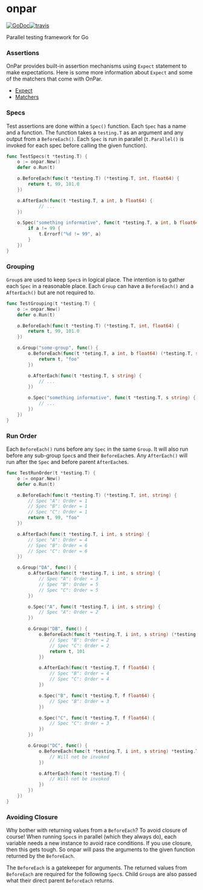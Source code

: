 # onpar
[![GoDoc][go-doc-badge]][go-doc][![travis][travis-badge]][travis]

Parallel testing framework for Go

### Assertions
OnPar provides built-in assertion mechanisms using `Expect` statement to make expectations. Here is some more information about `Expect` and some of the matchers that come with OnPar.

- [Expect](expect/README.md)
- [Matchers](matchers/README.md)

### Specs
Test assertions are done within a `Spec()` function. Each `Spec` has a name and a function. The function takes a `testing.T` as an argument and any output from a `BeforeEach()`. Each `Spec` is run in parallel (`t.Parallel()` is invoked for each spec before calling the given function).

```go
func TestSpecs(t *testing.T) {
    o := onpar.New()
    defer o.Run(t)

    o.BeforeEach(func(t *testing.T) (*testing.T, int, float64) {
        return t, 99, 101.0
    })

    o.AfterEach(func(t *testing.T, a int, b float64) {
            // ...
    })

    o.Spec("something informative", func(t *testing.T, a int, b float64) {
        if a != 99 {
            t.Errorf("%d != 99", a)
        }
    })
}
```

### Grouping
`Group`s are used to keep `Spec`s in logical place. The intention is to gather each `Spec` in a reasonable place. Each `Group` can have a `BeforeEach()` and a `AfterEach()` but are not required to.


```go
func TestGrouping(t *testing.T) {
    o := onpar.New()
    defer o.Run(t)

    o.BeforeEach(func(t *testing.T) (*testing.T, int, float64) {
        return t, 99, 101.0
    })

    o.Group("some-group", func() {
        o.BeforeEach(func(t *teting.T, a int, b float64) (*testing.T, string) {
            return t, "foo"
        })

        o.AfterEach(func(t *testing.T, s string) {
            // ...
        })

        o.Spec("something informative", func(t *testing.T, s string) {
            // ...
        })
    })
}
```

### Run Order
Each `BeforeEach()` runs before any `Spec` in the same `Group`. It will also run before any sub-group `Spec`s and their `BeforeEach`es. Any `AfterEach()` will run after the `Spec` and before parent `AfterEach`es.

``` go
func TestRunOrder(t *testing.T) {
    o := onpar.New()
    defer o.Run(t)

    o.BeforeEach(func(t *testing.T) (*testing.T, int, string) {
        // Spec "A": Order = 1
        // Spec "B": Order = 1
        // Spec "C": Order = 1
        return t, 99, "foo"
    })

    o.AfterEach(func(t *testing.T, i int, s string) {
        // Spec "A": Order = 4
        // Spec "B": Order = 6
        // Spec "C": Order = 6
    })

    o.Group("DA", func() {
        o.AfterEach(func(t *testing.T, i int, s string) {
            // Spec "A": Order = 3
            // Spec "B": Order = 5
            // Spec "C": Order = 5
        })

        o.Spec("A", func(t *testing.T, i int, s string) {
            // Spec "A": Order = 2
        })

        o.Group("DB", func() {
            o.BeforeEach(func(t *testing.T, i int, s string) (*testing.T, float64) {
                // Spec "B": Order = 2
                // Spec "C": Order = 2
                return t, 101
            })

            o.AfterEach(func(t *testing.T, f float64) {
                // Spec "B": Order = 4
                // Spec "C": Order = 4
            })

            o.Spec("B", func(t *testing.T, f float64) {
                // Spec "B": Order = 3
            })

            o.Spec("C", func(t *testing.T, f float64) {
                // Spec "C": Order = 3
            })
        })

        o.Group("DC", func() {
            o.BeforeEach(func(t *testing.T, i int, s string) *testing.T {
                // Will not be invoked
            })

            o.AfterEach(func(t *testing.T) {
                // Will not be invoked
            })
        })
    })
}
```

### Avoiding Closure
Why bother with returning values from a `BeforeEach`? To avoid closure of course! When running `Spec`s in parallel (which they always do), each variable needs a new instance to avoid race conditions. If you use closure, then this gets tough. So onpar will pass the arguments to the given function returned by the `BeforeEach`. 

The `BeforeEach` is a gatekeeper for arguments. The returned values from `BeforeEach` are required for the following `Spec`s. Child `Group`s are also passed what their direct parent `BeforeEach` returns.

[go-doc-badge]:             https://godoc.org/github.com/apoydence/onpar?status.svg
[go-doc]:                   https://godoc.org/github.com/apoydence/onpar
[travis-badge]:             https://travis-ci.org/apoydence/onpar.svg?branch=master
[travis]:                   https://travis-ci.org/apoydence/onpar?branch=master
